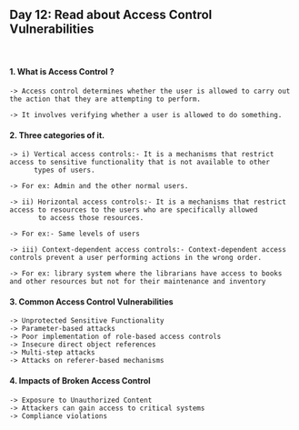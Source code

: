 <h2>Day 12: Read about Access Control Vulnerabilities </h2>

</br>

#### 1. What is Access Control ?
```
-> Access control determines whether the user is allowed to carry out the action that they are attempting to perform.

-> It involves verifying whether a user is allowed to do something.
```

#### 2. Three categories of it.
```
-> i) Vertical access controls:- It is a mechanisms that restrict access to sensitive functionality that is not available to other 
      types of users.

-> For ex: Admin and the other normal users.

-> ii) Horizontal access controls:- It is a mechanisms that restrict access to resources to the users who are specifically allowed 
       to access those resources.

-> For ex:- Same levels of users

-> iii) Context-dependent access controls:- Context-dependent access controls prevent a user performing actions in the wrong order.

-> For ex: library system where the librarians have access to books and other resources but not for their maintenance and inventory
```

#### 3. Common Access Control Vulnerabilities
```
-> Unprotected Sensitive Functionality
-> Parameter-based attacks
-> Poor implementation of role-based access controls
-> Insecure direct object references
-> Multi-step attacks
-> Attacks on referer-based mechanisms
```

#### 4. Impacts of Broken Access Control
```
-> Exposure to Unauthorized Content
-> Attackers can gain access to critical systems
-> Compliance violations
```
